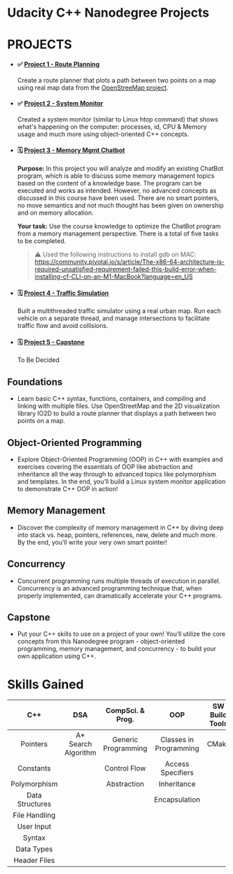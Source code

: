 # Udacity C++ Nanodegree Projects

# PROJECTS
- #### ✅ [Project 1 - Route Planning](https://github.com/jkp09x/udacity-route_planning)
  Create a route planner that plots a path between two points on a map using real map data from the [OpenStreeMap project](https://www.openstreetmap.org/).
- #### ✅ [Project 2 - System Monitor](https://github.com/jkp09x/udacity-system_monitor)
  Created a system monitor (similar to Linux htop command) that shows what's happening on the computer: processes, id, CPU & Memory usage and much more using object-oriented C++ concepts.
- #### 🗓 [Project 3 - Memory Mgmt Chatbot]()
  **Purpose:** In this project you will analyze and modify an existing ChatBot program, which is able to discuss some memory management topics based on the content of a knowledge base. The program can be executed and works as intended. However, no advanced concepts as discussed in this course have been used. There are no smart pointers, no move semantics and not much thought has been given on ownership and on memory allocation.
  
  **Your task:** Use the course knowledge to optimize the ChatBot program from a memory management perspective. There is a total of five tasks to be completed.
  > :warning: Used the following instructions to install gdb on MAC: https://community.pivotal.io/s/article/The-x86-64-architecture-is-required-unsatisfied-requirement-failed-this-build-error-when-installing-cf-CLI-on-an-M1-MacBook?language=en_US

- #### 🗓 [Project 4 - Traffic Simulation]()
  Built a multithreaded traffic simulator using a real urban map. Run each vehicle on a separate thread, and manage intersections to facilitate traffic flow and avoid collisions.
- #### 🗓 [Project 5 - Capstone]()
  To Be Decided

## Foundations
- Learn basic C++ syntax, functions, containers, and compiling and linking with multiple files. Use OpenStreetMap and the 2D visualization library IO2D to build a route planner that displays a path between two points on a map.

## Object-Oriented Programming
- Explore Object-Oriented Programming (OOP) in C++ with examples and exercises covering the essentials of OOP like abstraction and inheritance all the way through to advanced topics like polymorphism and templates. In the end, you’ll build a Linux system monitor application to demonstrate C++ OOP in action!

## Memory Management
- Discover the complexity of memory management in C++ by diving deep into stack vs. heap, pointers, references, new, delete and much more. By the end, you’ll write your very own smart pointer!

## Concurrency
- Concurrent programming runs multiple threads of execution in parallel. Concurrency is an advanced programming technique that, when properly implemented, can dramatically accelerate your C++ programs.

## Capstone
- Put your C++ skills to use on a project of your own! You’ll utilize the core concepts from this Nanodegree program - object-oriented programming, memory management, and concurrency - to build your own application using C++.

# Skills Gained
| C++ | DSA | CompSci. & Prog. | OOP | SW Build Tools | SW Dev. Procs |
| :---: | :---: | :---: | :---: | :---: | :---: |
| Pointers | A* Search Algorithm | Generic Programming | Classes in Programming | CMake | Software Project Organization |
| Constants | | Control Flow | Access Specifiers | | |
| Polymorphism | | Abstraction | Inheritance | | |
| Data Structures | | | Encapsulation | | |
| File Handling | | | | | |
| User Input | | | | | |
| Syntax | | | | | |
| Data Types | | | | | |
| Header Files | | | | | |
